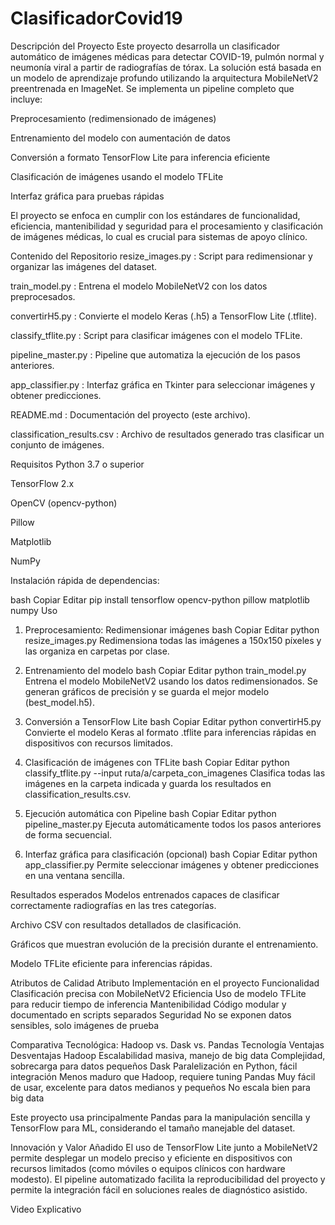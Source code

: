 # ClasificadorCovid19

Descripción del Proyecto
Este proyecto desarrolla un clasificador automático de imágenes médicas para detectar COVID-19, pulmón normal y neumonía viral a partir de radiografías de tórax. La solución está basada en un modelo de aprendizaje profundo utilizando la arquitectura MobileNetV2 preentrenada en ImageNet. Se implementa un pipeline completo que incluye:

Preprocesamiento (redimensionado de imágenes)

Entrenamiento del modelo con aumentación de datos

Conversión a formato TensorFlow Lite para inferencia eficiente

Clasificación de imágenes usando el modelo TFLite

Interfaz gráfica para pruebas rápidas

El proyecto se enfoca en cumplir con los estándares de funcionalidad, eficiencia, mantenibilidad y seguridad para el procesamiento y clasificación de imágenes médicas, lo cual es crucial para sistemas de apoyo clínico.

Contenido del Repositorio
resize_images.py : Script para redimensionar y organizar las imágenes del dataset.

train_model.py : Entrena el modelo MobileNetV2 con los datos preprocesados.

convertirH5.py : Convierte el modelo Keras (.h5) a TensorFlow Lite (.tflite).

classify_tflite.py : Script para clasificar imágenes con el modelo TFLite.

pipeline_master.py : Pipeline que automatiza la ejecución de los pasos anteriores.

app_classifier.py : Interfaz gráfica en Tkinter para seleccionar imágenes y obtener predicciones.

README.md : Documentación del proyecto (este archivo).

classification_results.csv : Archivo de resultados generado tras clasificar un conjunto de imágenes.

Requisitos
Python 3.7 o superior

TensorFlow 2.x

OpenCV (opencv-python)

Pillow

Matplotlib

NumPy

Instalación rápida de dependencias:

bash
Copiar
Editar
pip install tensorflow opencv-python pillow matplotlib numpy
Uso
1. Preprocesamiento: Redimensionar imágenes
bash
Copiar
Editar
python resize_images.py
Redimensiona todas las imágenes a 150x150 píxeles y las organiza en carpetas por clase.

2. Entrenamiento del modelo
bash
Copiar
Editar
python train_model.py
Entrena el modelo MobileNetV2 usando los datos redimensionados. Se generan gráficos de precisión y se guarda el mejor modelo (best_model.h5).

3. Conversión a TensorFlow Lite
bash
Copiar
Editar
python convertirH5.py
Convierte el modelo Keras al formato .tflite para inferencias rápidas en dispositivos con recursos limitados.

4. Clasificación de imágenes con TFLite
bash
Copiar
Editar
python classify_tflite.py --input ruta/a/carpeta_con_imagenes
Clasifica todas las imágenes en la carpeta indicada y guarda los resultados en classification_results.csv.

5. Ejecución automática con Pipeline
bash
Copiar
Editar
python pipeline_master.py
Ejecuta automáticamente todos los pasos anteriores de forma secuencial.

6. Interfaz gráfica para clasificación (opcional)
bash
Copiar
Editar
python app_classifier.py
Permite seleccionar imágenes y obtener predicciones en una ventana sencilla.

Resultados esperados
Modelos entrenados capaces de clasificar correctamente radiografías en las tres categorías.

Archivo CSV con resultados detallados de clasificación.

Gráficos que muestran evolución de la precisión durante el entrenamiento.

Modelo TFLite eficiente para inferencias rápidas.

Atributos de Calidad
Atributo	Implementación en el proyecto
Funcionalidad	Clasificación precisa con MobileNetV2
Eficiencia	Uso de modelo TFLite para reducir tiempo de inferencia
Mantenibilidad	Código modular y documentado en scripts separados
Seguridad	No se exponen datos sensibles, solo imágenes de prueba

Comparativa Tecnológica: Hadoop vs. Dask vs. Pandas
Tecnología	Ventajas	Desventajas
Hadoop	Escalabilidad masiva, manejo de big data	Complejidad, sobrecarga para datos pequeños
Dask	Paralelización en Python, fácil integración	Menos maduro que Hadoop, requiere tuning
Pandas	Muy fácil de usar, excelente para datos medianos y pequeños	No escala bien para big data

Este proyecto usa principalmente Pandas para la manipulación sencilla y TensorFlow para ML, considerando el tamaño manejable del dataset.

Innovación y Valor Añadido
El uso de TensorFlow Lite junto a MobileNetV2 permite desplegar un modelo preciso y eficiente en dispositivos con recursos limitados (como móviles o equipos clínicos con hardware modesto). El pipeline automatizado facilita la reproducibilidad del proyecto y permite la integración fácil en soluciones reales de diagnóstico asistido.

Video Explicativo
